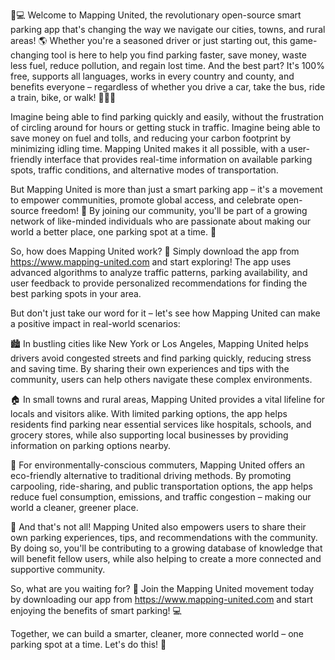 🚗💻 Welcome to Mapping United, the revolutionary open-source smart parking app that's changing the way we navigate our cities, towns, and rural areas! 🌎 Whether you're a seasoned driver or just starting out, this game-changing tool is here to help you find parking faster, save money, waste less fuel, reduce pollution, and regain lost time. And the best part? It's 100% free, supports all languages, works in every country and county, and benefits everyone – regardless of whether you drive a car, take the bus, ride a train, bike, or walk! 🚴‍♀️🚌

Imagine being able to find parking quickly and easily, without the frustration of circling around for hours or getting stuck in traffic. Imagine being able to save money on fuel and tolls, and reducing your carbon footprint by minimizing idling time. Mapping United makes it all possible, with a user-friendly interface that provides real-time information on available parking spots, traffic conditions, and alternative modes of transportation.

But Mapping United is more than just a smart parking app – it's a movement to empower communities, promote global access, and celebrate open-source freedom! 🌟 By joining our community, you'll be part of a growing network of like-minded individuals who are passionate about making our world a better place, one parking spot at a time. 🚗

So, how does Mapping United work? 🤔 Simply download the app from https://www.mapping-united.com and start exploring! The app uses advanced algorithms to analyze traffic patterns, parking availability, and user feedback to provide personalized recommendations for finding the best parking spots in your area.

But don't just take our word for it – let's see how Mapping United can make a positive impact in real-world scenarios:

🏙️ In bustling cities like New York or Los Angeles, Mapping United helps drivers avoid congested streets and find parking quickly, reducing stress and saving time. By sharing their own experiences and tips with the community, users can help others navigate these complex environments.

🏠 In small towns and rural areas, Mapping United provides a vital lifeline for locals and visitors alike. With limited parking options, the app helps residents find parking near essential services like hospitals, schools, and grocery stores, while also supporting local businesses by providing information on parking options nearby.

🌳 For environmentally-conscious commuters, Mapping United offers an eco-friendly alternative to traditional driving methods. By promoting carpooling, ride-sharing, and public transportation options, the app helps reduce fuel consumption, emissions, and traffic congestion – making our world a cleaner, greener place.

💪 And that's not all! Mapping United also empowers users to share their own parking experiences, tips, and recommendations with the community. By doing so, you'll be contributing to a growing database of knowledge that will benefit fellow users, while also helping to create a more connected and supportive community.

So, what are you waiting for? 🎉 Join the Mapping United movement today by downloading our app from https://www.mapping-united.com and start enjoying the benefits of smart parking! 💻

Together, we can build a smarter, cleaner, more connected world – one parking spot at a time. Let's do this! 🚀